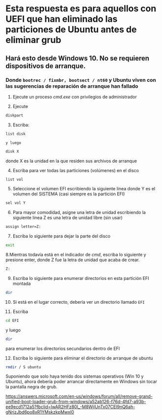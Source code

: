 # Esta respuesta es para aquellos con UEFI que han eliminado las particiones de Ubuntu antes de eliminar grub

## Hará esto desde Windows 10. No se requieren dispositivos de arranque.

### Donde `bootrec / fixmbr, bootsect / nt60` y Ubuntu viven con las sugerencias de reparación de arranque han fallado

1. Ejecute un proceso *cmd.exe* con privilegios de administrador
    
2. Ejecute 

```bash
diskpart
```
3. Escriba: 

```bash
list disk 
```

    y luego 

```bash
disk X
```

donde X es la unidad en la que residen sus archivos de arranque
    
4. Escriba para ver todas las particiones (volúmenes) en el disco

```bash
list vol
```

5. Seleccione el volumen EFI escribiendo la siguiente linea donde Y es el volumen del SISTEMA (casi siempre es la partición EFI)

```bash
sel vol Y
```

6. Para mayor comodidad, asigne una letra de unidad escribiendo la siguiente linea Z es una letra de unidad libre (sin usar)

```bash
assign letter=Z:
```

7. Escriba lo siguiente para dejar la parte del disco

```bash
exit
```

8.Mientras todavía está en el indicador de *cmd*, escriba lo siguiente y presione enter, donde Z fue la letra de unidad que acaba de crear.

```bash
Z:
```

9. Escriba lo siguiente para enumerar directorios en esta partición EFI montada

```bash
dir
```

10. Si está en el lugar correcto, debería ver un directorio llamado `EFI`

11. Escriba 

```bash
cd EFI
```

y luego 

```bash
dir
``` 

para enumerar los directorios secundarios dentro de EFI
    
12. Escriba lo siguiente para eliminar el directorio de arranque de ubuntu

```bash
rmdir / S ubuntu
```

Suponiendo que solo haya tenido dos sistemas operativos (Win 10 y Ubuntu), ahora debería poder arrancar directamente en Windows sin tocar la pantalla negra de grub.

<https://answers.microsoft.com/en-us/windows/forum/all/remove-grand-unified-boot-loader-grub-from-windows/a52ab126-f76d-4fd7-a93b-ee9ecd1712a5?fbclid=IwAR2HFz80I_-M8WjlUnTx07CEl9nQ6ah-gNrjzJbd6po8xR1YMskzkpMwxl0>
